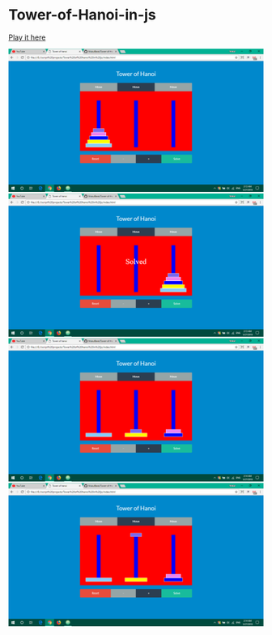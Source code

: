 # Tower-of-Hanoi-in-js

[Play it here](https://mukulbarai.github.io/Tower-of-Hanoi/)

<img src="images/Screenshot(7).png">
<img src="images/Screenshot(8).png">
<img src="images/Screenshot(9).png">
<img src="images/Screenshot(11).png">
